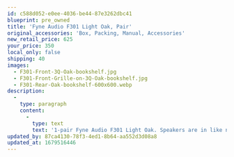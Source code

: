 ```yaml
---
id: c588d052-e0ee-4036-be44-87e3262dbc41
blueprint: pre_owned
title: 'Fyne Audio F301 Light Oak, Pair'
original_accessories: 'Box, Packing, Manual, Accessories'
new_retail_price: 625
your_price: 350
local_only: false
shipping: 40
images:
  - F301-Front-3Q-Oak-bookshelf.jpg
  - F301-Front-Grille-on-3Q-Oak-bookshelf.jpg
  - F301-Rear-Oak-bookshelf-600x600.webp
description:
  -
    type: paragraph
    content:
      -
        type: text
        text: '1-pair Fyne Audio F301 Light Oak. Speakers are in like new condition with original box, packing and accessories. Speakers sell as new for $625.00. Great budget bookshelf that makes very musical sound. '
updated_by: 87ca4130-78f3-4ed1-8b64-aa552d3d08a8
updated_at: 1679516446
---
```

